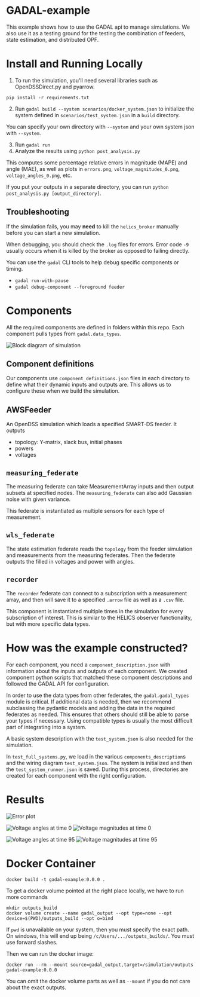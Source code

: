 # GADAL-example

This example shows how to use the GADAL api to manage simulations. We also
use it as a testing ground for the testing the combination of feeders,
state estimation, and distributed OPF.

# Install and Running Locally

1. To run the simulation, you'll need several libraries such as OpenDSSDirect.py and pyarrow.
```
pip install -r requirements.txt
```
2. Run `gadal build --system scenarios/docker_system.json` to initialize the system
defined in `scenarios/test_system.json` in a `build` directory.

You can specify your own directory with `--system` and your own system json
with `--system`.

3. Run `gadal run`
4. Analyze the results using `python post_analysis.py`

This computes some percentage relative errors in magnitude (MAPE) and angle (MAE),
as well as plots in `errors.png`, `voltage_magnitudes_0.png`, `voltage_angles_0.png`, etc.

If you put your outputs in a separate directory, you can run `python post_analysis.py [output_directory]`.

## Troubleshooting

If the simulation fails, you may **need** to kill the `helics_broker` manually before you can start a new simulation.

When debugging, you should check the `.log` files for errors. Error code `-9` usually occurs
when it is killed by the broker as opposed to failing directly.

You can use the `gadal` CLI tools to help debug specific components or timing.

- `gadal run-with-pause`
- `gadal debug-component --foreground feeder`

# Components 

All the required components are defined in folders within this repo. Each component
pulls types from `gadal.data_types`.

![Block diagram of simulation](sgidal-example.png)


## Component definitions

Our components use `component_definitions.json` files in each directory to define what
their dynamic inputs and outputs are. This allows us to configure these when
we build the simulation.

## AWSFeeder

An OpenDSS simulation which loads a specified SMART-DS feeder. It outputs
- topology: Y-matrix, slack bus, initial phases
- powers
- voltages

## `measuring_federate`

The measuring federate can take MeasurementArray inputs and then output subsets at specified nodes.
The `measuring_federate` can also add Gaussian noise with given variance.

This federate is instantiated as multiple sensors for each type of measurement.

## `wls_federate`

The state estimation federate reads the `topology` from the feeder simulation
and measurements from the measuring federates. Then the federate outputs the
filled in voltages and power with angles.

## `recorder`

The `recorder` federate can connect to a subscription with a measurement array, and
then will save it to a specified `.arrow` file as well as a `.csv` file.

This component is instantiated multiple times in the simulation for every subscription of interest.
This is similar to the HELICS observer functionality, but with more specific data types.

# How was the example constructed?

For each component, you need a `component_description.json` with
information about the inputs and outputs of each component.
We created component python scripts that matched these component
descriptions and followed the GADAL API for configuration.

In order to use the data types from other federates, the `gadal.gadal_types`
module is critical. If additional data is needed, then we recommend
subclassing the pydantic models and adding the data in the required federates
as needed. This ensures that others should still be able to parse your types if
necessary. Using compatible types is usually the most difficult part of integrating
into a system.

A basic system description with the `test_system.json` is also
needed for the simulation.

In `test_full_systems.py`, we load in the various `components_description`s and
the wiring diagram `test_system.json`. The system is initialized and then the
`test_system_runner.json` is saved. During this process, directories are created
for each component with the right configuration.

# Results

![Error plot](errors.png)

![Voltage angles at time 0](voltage_angles_0.png)
![Voltage magnitudes at time 0](voltage_magnitudes_0.png)

![Voltage angles at time 95](voltage_angles_95.png)
![Voltage magnitudes at time 95](voltage_magnitudes_95.png)

# Docker Container

```
docker build -t gadal-example:0.0.0 .
```

To get a docker volume pointed at the right place locally, we have to run more commands
```
mkdir outputs_build
docker volume create --name gadal_output --opt type=none --opt device=$(PWD)/outputs_build --opt o=bind
```

If `pwd` is unavailable on your system, then you must specify the exact path. On windows, this will end up
being `/c/Users/.../outputs_builds/`. You must use forward slashes.

Then we can run the docker image:
```
docker run --rm --mount source=gadal_output,target=/simulation/outputs gadal-example:0.0.0
```

You can omit the docker volume parts as well as `--mount` if you do not care about the exact outputs.
